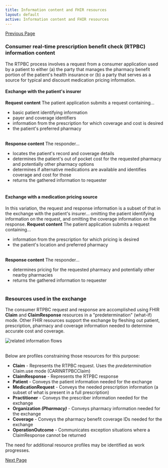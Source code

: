 ```yaml
---
title: Information content and FHIR resources
layout: default
active: Information content and FHIR resources
---
```


[Previous Page](Use_cases.html)

### Consumer real-time prescription benefit check (RTPBC) information content
The RTPBC process involves a request from a consumer application used by a patient to either (a) the party that manages the pharmacy benefit portion of the patient's health insurance or (b) a party that serves as a source for typical and discount medication pricing information. 

#### Exchange with the patient's insurer
**Request content**
The patient application submits a request containing...
* basic patient identifying information
* payer and coverage identifiers
* information from the prescription for which coverage and cost is desired
* the patient's preferred pharmacy
<br><br>

**Response content**
The responder... 
* locates the patient's record and coverage details
* determines the patient's out of pocket cost for the requested pharmacy and potentially other pharmacy options
* determines if alternative medications are available and identifies coverage and cost for those
* returns the gathered information to requester
<br><br>

#### Exchange with a medication pricing source
In this variation, the request and response information is a subset of that in the exchange with the patient's insurer... omitting the patient identifying information on the request, and omitting the coverage information on the response. 
**Request content**
The patient application submits a request containing...
* information from the prescription for which pricing is desired
* the patient's location and preferred pharmacy
<br><br>

**Response content**
The responder... 
* determines pricing for the requested pharmacy and potentially other nearby pharmacies
* returns the gathered information to requester
<br><br>


### Resources used in the exchange
The consumer RTPBC request and response are accomplished using FHIR **Claim** and **ClaimResponse** resources in a "predetermination" (what-if) mode. Other FHIR resources support the exchange by fleshing out patient, prescription, pharmacy and coverage information needed to determine accurate cost and coverage.


<div><img src="https://www.frankmckinney.com/carin-rtpbc/high-level-rtpbc-fhir-resource-mapping.png" alt="related information flows"></div>

<br/>

Below are profiles constraining those resources for this purpose:

* **Claim** - Represents the RTPBC request. Uses the *predetermination* Claim.use mode  (CARINRTPBCClaim)
* **ClaimResponse** - Represents the RTPBC response
* **Patient** - Conveys the patient information needed for the exchange
* **MedicationRequest** - Conveys the needed prescription information (a subset of what is present in a full prescription)
* **Practitioner** - Conveys the prescriber information needed for the exchange
* **Organization *(Pharmacy)*** - Conveys pharmacy information needed for the exchange 
* **Coverage** - Conveys the pharmacy benefit coverage IDs needed for the exchange  
* **OperationOutcome** - Communicates exception situations where a ClaimResponse cannot be returned 

The need for additional resource profiles may be identified as work progresses.


[Next Page](Submit_operation.html)